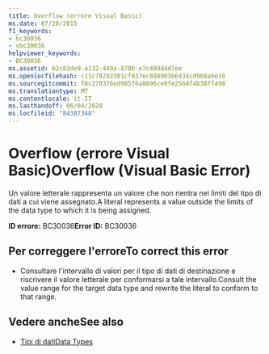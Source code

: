 ```yaml
---
title: Overflow (errore Visual Basic)
ms.date: 07/20/2015
f1_keywords:
- bc30036
- vbc30036
helpviewer_keywords:
- BC30036
ms.assetid: b2c83de9-a132-449a-870b-e7c409d4d7ee
ms.openlocfilehash: c11c78292301cf837ec8d4003b6434cd968abe16
ms.sourcegitcommit: f8c270376ed905f6a8896ce0fe25b4f4b38ff498
ms.translationtype: MT
ms.contentlocale: it-IT
ms.lasthandoff: 06/04/2020
ms.locfileid: "84387348"
---
```

# <a name="overflow-visual-basic-error"></a><span data-ttu-id="2b3ef-102">Overflow (errore Visual Basic)</span><span class="sxs-lookup"><span data-stu-id="2b3ef-102">Overflow (Visual Basic Error)</span></span>
<span data-ttu-id="2b3ef-103">Un valore letterale rappresenta un valore che non rientra nei limiti del tipo di dati a cui viene assegnato.</span><span class="sxs-lookup"><span data-stu-id="2b3ef-103">A literal represents a value outside the limits of the data type to which it is being assigned.</span></span>  
  
 <span data-ttu-id="2b3ef-104">**ID errore:** BC30036</span><span class="sxs-lookup"><span data-stu-id="2b3ef-104">**Error ID:** BC30036</span></span>  
  
## <a name="to-correct-this-error"></a><span data-ttu-id="2b3ef-105">Per correggere l'errore</span><span class="sxs-lookup"><span data-stu-id="2b3ef-105">To correct this error</span></span>  
  
- <span data-ttu-id="2b3ef-106">Consultare l'intervallo di valori per il tipo di dati di destinazione e riscrivere il valore letterale per conformarsi a tale intervallo.</span><span class="sxs-lookup"><span data-stu-id="2b3ef-106">Consult the value range for the target data type and rewrite the literal to conform to that range.</span></span>  
  
## <a name="see-also"></a><span data-ttu-id="2b3ef-107">Vedere anche</span><span class="sxs-lookup"><span data-stu-id="2b3ef-107">See also</span></span>

- [<span data-ttu-id="2b3ef-108">Tipi di dati</span><span class="sxs-lookup"><span data-stu-id="2b3ef-108">Data Types</span></span>](../data-types/index.md)
